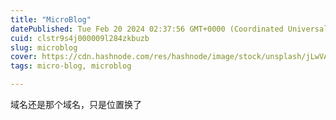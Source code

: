 ```yaml
---
title: "MicroBlog"
datePublished: Tue Feb 20 2024 02:37:56 GMT+0000 (Coordinated Universal Time)
cuid: clstr9s4j000009l284zkbuzb
slug: microblog
cover: https://cdn.hashnode.com/res/hashnode/image/stock/unsplash/jLwVAUtLOAQ/upload/4c29c09a60c608eb4d35625aab6cb4f0.jpeg
tags: micro-blog, microblog

---
```


域名还是那个域名，只是位置换了